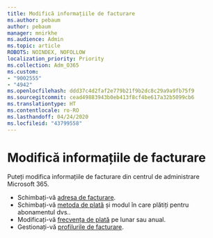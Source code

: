 ```yaml
---
title: Modifică informațiile de facturare
ms.author: pebaum
author: pebaum
manager: mnirkhe
ms.audience: Admin
ms.topic: article
ROBOTS: NOINDEX, NOFOLLOW
localization_priority: Priority
ms.collection: Adm_O365
ms.custom:
- "9002555"
- "4942"
ms.openlocfilehash: ddd37c4d2faf2e779b21f9b2dc8c29a9a9fb75f9
ms.sourcegitcommit: cead49883943b0eb413f8cf4be617a32b5099cb6
ms.translationtype: HT
ms.contentlocale: ro-RO
ms.lasthandoff: 04/24/2020
ms.locfileid: "43799558"
---
```

# <a name="change-billing-information"></a>Modifică informațiile de facturare

Puteți modifica informațiile de facturare din centrul de administrare Microsoft 365. 

- Schimbați-vă [adresa de facturare](https://docs.microsoft.com/microsoft-365/commerce/billing-and-payments/change-your-billing-addresses).
- Schimbați-vă [metoda de plată](https://docs.microsoft.com/microsoft-365/commerce/billing-and-payments/add-update-or-remove-credit-card-or-bank-account) și modul în care plătiți pentru abonamentul dvs..
- Modificați-vă [frecvența de plată](https://docs.microsoft.com/microsoft-365/commerce/billing-and-payments/change-payment-frequency) pe lunar sau anual.
- Gestionați-vă [profilurile de facturare](https://docs.microsoft.com/microsoft-365/commerce/billing-and-payments/manage-billing-profiles).
